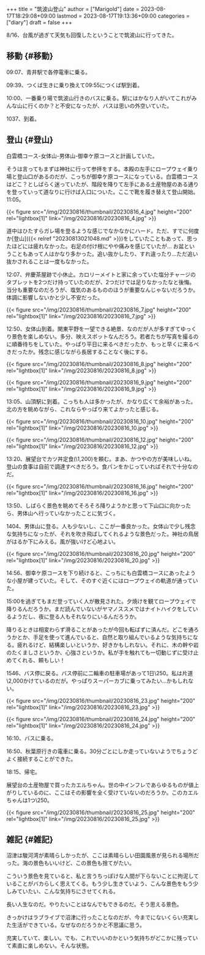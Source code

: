 +++
title = "筑波山登山"
author = ["Marigold"]
date = 2023-08-17T18:29:08+09:00
lastmod = 2023-08-17T19:13:36+09:00
categories = ["diary"]
draft = false
+++

8/16、台風が過ぎて天気も回復したということで筑波山に行ってきた。


## 移動 {#移動}

09:07、青井駅で各停電車に乗る。

09:39、つくば生きに乗り換えて09:55につくば駅到着。

10:00、一番乗り場で筑波山行きのバスに乗る。駅にはかなり人がいてこれがみんな山に行くのか？と不安になったが、バスは思いの外空いていた。

1037、到着。


## 登山 {#登山}

白雲橋コース-女体山-男体山-御幸ケ原コースと計画していた。

そうは言ってもまずは神社に行って参拝をする。本殿の左手にロープウェイ乗り場と登山口があるのだが、こっちが御幸ケ原コースになっている。白雲橋コースはどこ？としばらく迷っていたが、階段を降りて左手にある土産物屋のある通りを登っていって道なりに行けば入口についた。ここで靴を履き替えて登山開始。11:05。

{{< figure src="/img/20230816/thumbnail/20230816_4.jpg" height="200" rel="lightbox[1]" link="/img/20230816/20230816_4.jpg" >}}

道中はひたすらガレ場を登るような感じでなかなかにハード。ただ、すでに何度か[登山]({{< relref "20230813021048.md" >}})をしていたこともあって、思ったほどには疲れなかった。右足の付け根にやや痛みを感じていたが...
お盆ということもあって人はかなり多かった。追い抜かしたり、すれ違ったり...ただ追い抜かされることは一度もなかった。

12:07、弁慶茶屋跡で小休止。カロリーメイトと家に余っていた塩分チャージのタブレットを2つだけ持っていたのだが、2つだけでは足りなかったなと後悔。当分も重要なのだろうが、塩気のあるもののほうが重要なんじゃないだろうか。体調に影響しないかと少し不安だった。

{{< figure src="/img/20230816/thumbnail/20230816_7.jpg" height="200" rel="lightbox[1]" link="/img/20230816/20230816_7.jpg" >}}

12:50、女体山到着。関東平野を一望できる絶景、なのだが人が多すぎてゆっくり景色を楽しめない。多分、映えスポットなんだろう。若者たちが写真を撮るのに順番待ちをしていた。やっぱり平日に来るべきだったか、もっと早くに来るべきだったか。残念に感じながら長居することなく後にする。

{{< figure src="/img/20230816/thumbnail/20230816_8.jpg" height="200" rel="lightbox[1]" link="/img/20230816/20230816_8.jpg" >}}

{{< figure src="/img/20230816/thumbnail/20230816_9.jpg" height="200" rel="lightbox[1]" link="/img/20230816/20230816_9.jpg" >}}

13:05、山頂駅に到着。こっちも人は多かったが、かなり広くて余裕があった。北の方を眺めながら、これならやっぱり来てよかったと感じる。

{{< figure src="/img/20230816/thumbnail/20230816_10.jpg" height="200" rel="lightbox[1]" link="/img/20230816/20230816_10.jpg" >}}

{{< figure src="/img/20230816/thumbnail/20230816_12.jpg" height="200" rel="lightbox[1]" link="/img/20230816/20230816_12.jpg" >}}

13:20、展望台でカツ丼定食(\\1,200)を頼む。まあ、かつやの方が美味しいね。登山の食事は自前で調達すべきだろう。食パンをかじっていればそれで十分なのだ。

{{< figure src="/img/20230816/thumbnail/20230816_16.jpg" height="200" rel="lightbox[1]" link="/img/20230816/20230816_16.jpg" >}}

13:50、しばらく景色を眺めてそろそろ降りようかと思って下山口に向かったら、男体山へ行っていなかったことに気づく。

1404、男体山に登る。人も少ないし、ここが一番良かった。女体山で少し残念な気持ちになったが、それを吹き飛ばしてくれるような景色だった。神社の鳥居がはるか下にみえる。風が強いけど心地よい。

{{< figure src="/img/20230816/thumbnail/20230816_20.jpg" height="200" rel="lightbox[1]" link="/img/20230816/20230816_20.jpg" >}}

14:56、御幸ケ原コースを下り続けると、こっちにも白雲橋コースにあったような小屋が建っていた。そして、そのすぐ近くにはロープウェイの軌道が通っていた。

15:00を過ぎてもまだ登っていく人が散見された。夕焼けを観てロープウェイで降りるんだろうか。まだ読んでいないがヤマノススメではナイトハイクをしているようだし、夜に登る人もそれなりにいるんだろうか。

降りるときは相変わらず滑ることがあったが今回も転ばずに済んだ。どこを通ろうかとか、手足を使って進んでいると、自然と取り組んでいるような気持ちになる。疲れるけど、結構楽しいというか、好きかもしれない。それに、木の幹や岩のたくましさというか、心強さというか。私が手を触れても一切動じずに受け止めてくれる、頼もしい！

1546、バス停に戻る。バス停前に二輪車の駐車場があって1日\\250。私は片道\\2,000かけているのだが。やっぱりスーパーカブに乗ってみたい...かもしれない。

{{< figure src="/img/20230816/thumbnail/20230816_23.jpg" height="200" rel="lightbox[1]" link="/img/20230816/20230816_23.jpg" >}}

{{< figure src="/img/20230816/thumbnail/20230816_24.jpg" height="200" rel="lightbox[1]" link="/img/20230816/20230816_24.jpg" >}}

16:10、バスに乗る。

16:50、秋葉原行きの電車に乗る。30分ごとにしか走っていないようでちょうどよく接続することができた。

18:15、帰宅。

展望台の土産物屋で買ったカエルちゃん。世の中インフレであらゆるものが値上がりしているのに、ここはその影響を全く受けていないのだろうか。このカエルちゃんは1つ\\250。

{{< figure src="/img/20230816/thumbnail/20230816_25.jpg" height="200" rel="lightbox[1]" link="/img/20230816/20230816_25.jpg" >}}


## 雑記 {#雑記}

沼津は駿河湾が素晴らしかったが、ここは素晴らしい田園風景が見られる場所だった。海の景色もいいけど、この景色も捨てがたい。

こういう景色を見ていると、私と言うちっぽけな人間が下らないことに拘泥していることがバカらしく思えてくる。もう少し生きていよう、こんな景色をもう少しみていたい、こんな気持ちにさせてくれる。

長い人生なのだ。やりたいことはなんでもできるのだ。そう思える景色。

きっかけはラブライブで沼津に行ったことなのだが、今までにないくらい充実した生活ができている。なぜなのだろうかと不思議に思う。

充実していて、楽しい。でも、これでいいのかという気持ちがどこかに残っていて素直に楽しめない。そんな状態。

